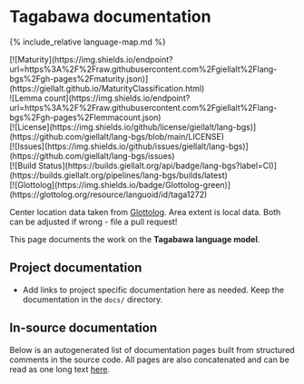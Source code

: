 # Tagabawa documentation

<div class="twocolumn map" markdown="1">

{% include_relative language-map.md %}

<div class="badges" markdown="1">
[![Maturity](https://img.shields.io/endpoint?url=https%3A%2F%2Fraw.githubusercontent.com%2Fgiellalt%2Flang-bgs%2Fgh-pages%2Fmaturity.json)](https://giellalt.github.io/MaturityClassification.html) <br/>
![Lemma count](https://img.shields.io/endpoint?url=https%3A%2F%2Fraw.githubusercontent.com%2Fgiellalt%2Flang-bgs%2Fgh-pages%2Flemmacount.json) <br/>
[![License](https://img.shields.io/github/license/giellalt/lang-bgs)](https://github.com/giellalt/lang-bgs/blob/main/LICENSE) <br/>
[![Issues](https://img.shields.io/github/issues/giellalt/lang-bgs)](https://github.com/giellalt/lang-bgs/issues) <br/>
[![Build Status](https://builds.giellalt.org/api/badge/lang-bgs?label=CI)](https://builds.giellalt.org/pipelines/lang-bgs/builds/latest) <br/>
[![Glottolog](https://img.shields.io/badge/Glottolog-green)](https://glottolog.org/resource/languoid/id/taga1272)
</div>

Center location data taken from [Glottolog](https://glottolog.org/). Area extent is local data. Both can be adjusted if wrong - file a pull request!

</div>

This page documents the work on the **Tagabawa language model**. 

## Project documentation

* Add links to project specific documentation here as needed. Keep the documentation in the `docs/` directory.

## In-source documentation

Below is an autogenerated list of documentation pages built from structured comments in the source code. All pages are also concatenated and can be read as one long text [here](bgs.md).
